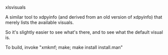 xlsvisuals

A similar tool to xdpyinfo (and derived from an old version of xdpyinfo)
that merely lists the available visuals.

So it's slightly easier to see what's there, and to see what the
default visual is.

To build, invoke "xmkmf; make; make install install.man"

